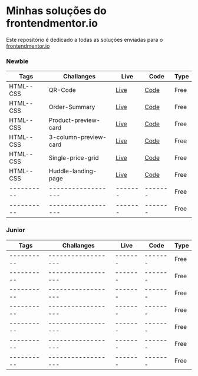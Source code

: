 # Minhas soluções do frontendmentor.io 

Este repositório é dedicado a todas as soluções enviadas para o [frontendmentor.io ](https://www.frontendmentor.io/)

### Newbie


| Tags  | Challanges | Live|  Code|  Type| 
| --- | -- |  -- | --  |  -- |
| HTML--CSS      |  QR-Code | [Live](https://qr-code-component-omega-bay.vercel.app/) | [Code](https://github.com/prmergu/frontendmentor_challenges/tree/main/qr-code-component) |Free|
| HTML--CSS      |  Order-Summary       | [Live](https://order-summary-component-sandy-gamma.vercel.app/)  | [Code](https://github.com/prmergu/frontendmentor_challenges/tree/main/order-summary-component) |Free|
| HTML--CSS      |  Product-preview-card  | [Live](https://product-preview-card-ashy.vercel.app/)  | [Code](https://github.com/prmergu/frontendmentor_challenges/tree/main/product-preview-card) |Free|
| HTML--CSS       |  3-column-preview-card  | [Live](https://3-column-preview-card-sable-beta.vercel.app/)  | [Code](https://github.com/prmergu/frontendmentor_challenges/tree/main/3-column-preview-card)  |Free|
| HTML--CSS      |  Single-price-grid | [Live](https://single-price-grid-two-kappa.vercel.app/) | [Code](https://github.com/prmergu/frontendmentor_challenges/tree/main/single-price-grid) |Free|
| HTML--CSS     |  Huddle-landing-page  | [Live](https://huddle-landing-page-alpha-eight-92.vercel.app/) | [Code](https://github.com/prmergu/frontendmentor_challenges/tree/main/huddle-landing-page) |Free|
| ----------     |  ------------------  | -------  | ------- |Free|
| ----------     |  ------------------  | -------  | ------- |Free|


### Junior

| Tags  | Challanges | Live|  Code|  Type| 
| --- | -- |  -- | --  |  -- |
| ----------     |  ------------------  | -------  | ------- |Free|
| ----------     |  ------------------  | -------  | ------- |Free|
| ----------     |  ------------------  | -------  | ------- |Free|
| ----------     |  ------------------  | -------  | ------- |Free|
| ----------     |  ------------------  | -------  | ------- |Free|
| ----------     |  ------------------  | -------  | ------- |Free|
| ----------     |  ------------------  | -------  | ------- |Free|

